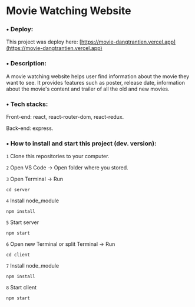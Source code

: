 # Movie Watching Website

### • Deploy:

This project was deploy here: [https://movie-dangtrantien.vercel.app](https://movie-dangtrantien.vercel.app)

### • Description:

A movie watching website helps user find information about the movie they want to see. It provides features such as poster, release date, information about the movie's content and trailer of all the old and new movies.

### • Tech stacks:

Front-end: react, react-router-dom, react-redux.

Back-end: express.

### • How to install and start this project (dev. version):

`1` Clone this repositories to your computer.

`2` Open VS Code -> Open folder where you stored.

`3` Open Terminal -> Run

```
cd server
```

`4` Install node_module

```
npm install
```

`5` Start server

```
npm start
```

`6` Open new Terminal or split Terminal -> Run

```
cd client
```

`7` Install node_module

```
npm install
```

`8` Start client

```
npm start
```
